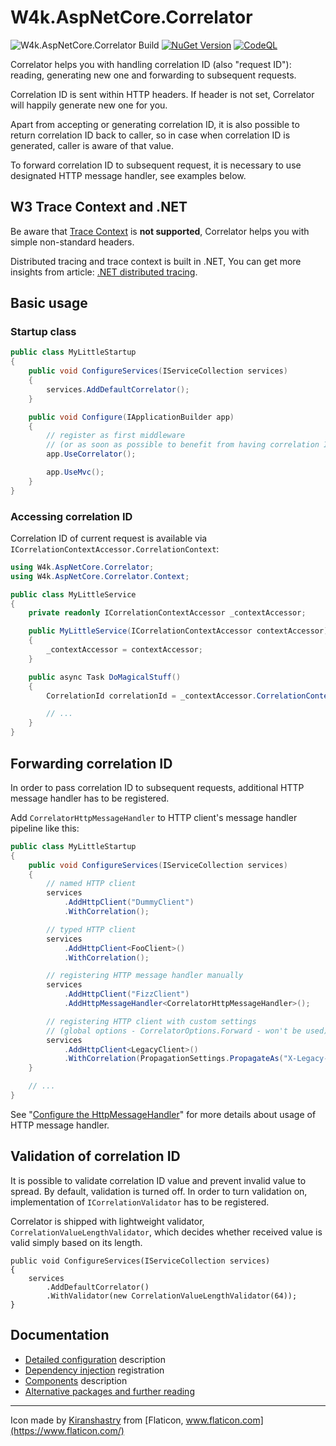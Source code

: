 # W4k.AspNetCore.Correlator

![W4k.AspNetCore.Correlator Build](https://github.com/wdolek/w4k-aspnetcore-correlator/workflows/Build%20and%20test/badge.svg)
[![NuGet Version](https://img.shields.io/nuget/v/W4k.AspNetCore.Correlator)](https://www.nuget.org/packages/W4k.AspNetCore.Correlator/)
[![CodeQL](https://github.com/wdolek/w4k-aspnetcore-correlator/actions/workflows/github-code-scanning/codeql/badge.svg)](https://github.com/wdolek/w4k-aspnetcore-correlator/security/code-scanning)

Correlator helps you with handling correlation ID (also "request ID"): reading, generating new one and forwarding
to subsequent requests.

Correlation ID is sent within HTTP headers. If header is not set, Correlator will happily generate new one for you.

Apart from accepting or generating correlation ID, it is also possible to return correlation ID back to caller,
so in case when correlation ID is generated, caller is aware of that value.

To forward correlation ID to subsequent request, it is necessary to use designated HTTP message handler, see
examples below.

## W3 Trace Context and .NET

Be aware that [Trace Context](https://www.w3.org/TR/trace-context/) is **not supported**,
Correlator helps you with simple non-standard headers.

Distributed tracing and trace context is built in .NET, You can get more insights from article:
[.NET distributed tracing](https://learn.microsoft.com/en-us/dotnet/core/diagnostics/distributed-tracing).

## Basic usage

### Startup class

```csharp
public class MyLittleStartup
{
    public void ConfigureServices(IServiceCollection services)
    {
        services.AddDefaultCorrelator();
    }

    public void Configure(IApplicationBuilder app)
    {
        // register as first middleware
        // (or as soon as possible to benefit from having correlation ID)
        app.UseCorrelator();

        app.UseMvc();
    }
}
```

### Accessing correlation ID

Correlation ID of current request is available via `ICorrelationContextAccessor.CorrelationContext`:

```csharp
using W4k.AspNetCore.Correlator;
using W4k.AspNetCore.Correlator.Context;

public class MyLittleService
{
    private readonly ICorrelationContextAccessor _contextAccessor;

    public MyLittleService(ICorrelationContextAccessor contextAccessor)
    {
        _contextAccessor = contextAccessor;
    }

    public async Task DoMagicalStuff()
    {
        CorrelationId correlationId = _contextAccessor.CorrelationContext.CorrelationId;

        // ...
    }
}
```

## Forwarding correlation ID

In order to pass correlation ID to subsequent requests, additional HTTP message handler has to be registered.

Add `CorrelatorHttpMessageHandler` to HTTP client's message handler pipeline like this:

```csharp
public class MyLittleStartup
{
    public void ConfigureServices(IServiceCollection services)
    {
        // named HTTP client
        services
            .AddHttpClient("DummyClient")
            .WithCorrelation();

        // typed HTTP client
        services
            .AddHttpClient<FooClient>()
            .WithCorrelation();

        // registering HTTP message handler manually
        services
            .AddHttpClient("FizzClient")
            .AddHttpMessageHandler<CorrelatorHttpMessageHandler>();

        // registering HTTP client with custom settings
        // (global options - CorrelatorOptions.Forward - won't be used)
        services
            .AddHttpClient<LegacyClient>()
            .WithCorrelation(PropagationSettings.PropagateAs("X-Legacy-Correlation-Id"));
    }

    // ...
}
```

See "[Configure the HttpMessageHandler](https://docs.microsoft.com/en-us/aspnet/core/fundamentals/http-requests?view=aspnetcore-2.1#configure-the-httpmessagehandler)" for more details about usage of HTTP message handler.

## Validation of correlation ID

It is possible to validate correlation ID value and prevent invalid value to spread. By default, validation is
turned off. In order to turn validation on, implementation of `ICorrelationValidator` has to be registered.

Correlator is shipped with lightweight validator, `CorrelationValueLengthValidator`, which decides whether received
value is valid simply based on its length.

```
public void ConfigureServices(IServiceCollection services)
{
    services
        .AddDefaultCorrelator()
        .WithValidator(new CorrelationValueLengthValidator(64));
}
```

## Documentation

- [Detailed configuration](docs/configuration.md) description
- [Dependency injection](docs/registration.md) registration
- [Components](docs/components.md) description
- [Alternative packages and further reading](docs/alternatives.md)

---

Icon made by [Kiranshastry](https://www.flaticon.com/authors/kiranshastry) from [Flaticon, www.flaticon.com](https://www.flaticon.com/)
